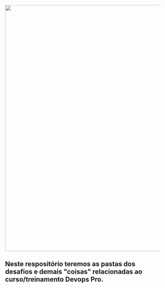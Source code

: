 
<img src="https://drive.google.com/uc?export=view&id=1h5jI_Y74OyY3BIxaubRkbhAx69QIonHO" width="800">


## Neste respositório teremos as pastas dos desafios e demais "coisas" relacionadas ao curso/treinamento Devops Pro.
